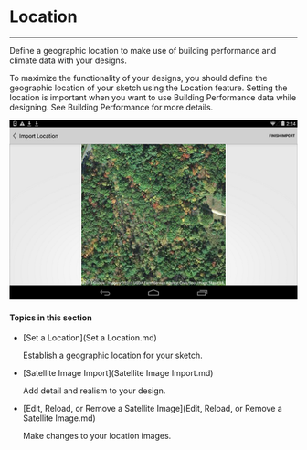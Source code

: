 # Location

----

Define a geographic location to make use of building performance and climate data with your designs.
 

To maximize the functionality of your designs, you should define the geographic location of your sketch using the Location feature. Setting the location is important when you want to use Building Performance data while designing. See Building Performance for more details.

![](Images/GUID-CCE8DC36-2419-43E1-9FDB-90D48F517EA3-low.png)

  

#### Topics in this section

* [Set a Location](Set a Location.md)
    
    Establish a geographic location for your sketch.
* [Satellite Image Import](Satellite Image Import.md)
    
    Add detail and realism to your design.
* [Edit, Reload, or Remove a Satellite Image](Edit, Reload, or Remove a Satellite Image.md)
    
    Make changes to your location images.

